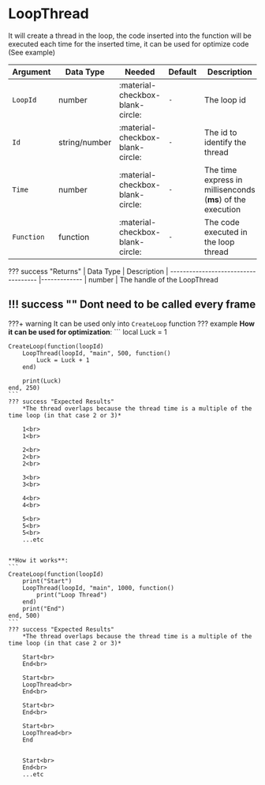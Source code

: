 # LoopThread
It will create a thread in the loop, the code inserted into the function will be executed each time for the inserted time, it can be used for optimize code (See example)

| Argument              | Data Type                            | Needed                    | Default         | Description
| ----------------------| ------------------------------------ | ------------------------- |-----------------|-------------
| `LoopId`                | number | :material-checkbox-blank-circle: | `-` | The loop id
| `Id`                | string/number | :material-checkbox-blank-circle: | `-` | The id to identify the thread
| `Time`                | number | :material-checkbox-blank-circle: | `-` | The time express in millisenconds (**ms**) of the execution
| `Function`                | function | :material-checkbox-blank-circle: | `-` | The code executed in the loop thread

??? success "Returns"
    | Data Type                            | Description
    | ------------------------------------ |-------------
    | number | The handle of the LoopThread

!!! success ""
    Dont need to be called every frame
---
???+ warning
    It can be used only into `CreateLoop` function
??? example
    **How it can be used for optimization**:
    ```
    local Luck = 1

    CreateLoop(function(loopId)
        LoopThread(loopId, "main", 500, function()
            Luck = Luck + 1
        end)

        print(Luck)
    end, 250)
    ```
    ??? success "Expected Results"
        *The thread overlaps because the thread time is a multiple of the time loop (in that case 2 or 3)*

        1<br>
        1<br>

        2<br>
        2<br>
        2<br>

        3<br>
        3<br>

        4<br>
        4<br>

        5<br>
        5<br>
        5<br>
        ...etc


    **How it works**:
    ```
    CreateLoop(function(loopId)
        print("Start")
        LoopThread(loopId, "main", 1000, function()
            print("Loop Thread")
        end)
        print("End")
    end, 500)
    ```
    ??? success "Expected Results"
        *The thread overlaps because the thread time is a multiple of the time loop (in that case 2 or 3)*

        Start<br>
        End<br>

        Start<br>
        LoopThread<br>
        End<br>

        Start<br>
        End<br>
        
        Start<br>
        LoopThread<br>
        End

        
        Start<br>
        End<br>
        ...etc
